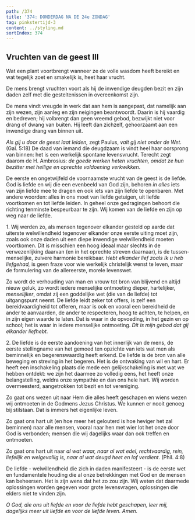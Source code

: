 ```yaml
---
path: /374
title: '374: DONDERDAG NA DE 24e ZONDAG'
tag: pinkstertijd-3
content: ../styling.md
sortIndex: 374
---
```


## Vruchten van de geest III

Wat een plant voortbrengt wanneer ze de volle wasdom heeft bereikt en wat tegelijk zoet en smakelijk is, heet haar vrucht.

De mens brengt vruchten voort als hij de inwendige deugden bezit en zijn daden zelf met die gesteltenissen in overeenkomst zijn.

De mens vindt vreugde in werk dat aan hem is aangepast, dat namelijk aan zijn wezen, zijn aanleg en zijn neigingen beantwoordt. Daarin is hij vaardig en bedreven; hij volbrengt dan geen vreemd gebod, bezwijkt niet voor drang of dwang van buiten. Hij leeft dan zichzelf, gehoorzaamt aan een inwendige drang van binnen uit.

_Als gij u door de geest laat leiden,_ zegt Paulus, _valt gij niet onder de Wet._ (Gal. 5:18) De daad van iemand die deugdzaam is vindt heel haar oorsprong van binnen: het is een werkelijk spontane levensvrucht. Terecht zegt daarom de H. Ambrosius: _de goede werken heten vruchten, omdat ze hun bezitter met heilige en oprechte voldoening verkwikken_.

De eerste en ongetwijfeld de voornaamste vrucht van de geest is de liefde. God is liefde en wij die een evenbeeld van God zijn, behoren _in alles_ iets van zijn liefde mee te dragen en ook iets van zijn liefde te openbaren. Met andere woorden: alles in ons moet van liefde getuigen, uit liefde voortkomen en tot liefde leiden. In geheel onze gedragingen behoort die richting tenminste bespeurbaar te zijn. Wij komen van de liefde en zijn op weg naar de liefde.

1\. Wij werden zo, als mensen tegenover elkander gesteld op aarde dat uiterste welwillendheid tegenover elkander onze eerste uiting moet zijn, zoals ook onze daden uit een diepe inwendige welwillendheid moeten voortkomen. Dit is misschien een hoog ideaal maar slechts in de verwezenlijking daarvan (en in het oprechte streven daarnaar), is de tussen-menselijke, zuivere harmonie bereikbaar. _Hebt elkander lief zoals Ik u heb liefgehad,_ is geen fraze voor wie werkelijk christelijk wenst te leven, maar de formulering van de allereerste, morele levenswet.

Zo wordt de verhouding van man en vrouw tot bron van blijvend en altijd nieuw geluk, zo wordt iedere menselijke ontmoeting dieper, hartelijker, _menselijker_, omdat zij een goddelijke wet (die van de liefde) tot uitgangspunt neemt. De liefde leidt zeker tot offers, is zelf een bereidvaardigheid tot offeren, maar is ook en vooral een bereidheid de ander te aanvaarden, de ander te respecteren, hoog te achten, te helpen, en in zijn eigen waarde te laten. Dat is waar in de opvoeding, in het gezin en op school; het is waar in iedere menselijke ontmoeting. _Dit is mijn gebod dat gij elkander liefhebt._

2\. De liefde is de eerste aandoening van het innerlijk van de mens, de eerste stellingname van het gemoed ten opzichte van iets wat men als beminnelijk en begerenswaardig heeft erkend. De liefde is de bron van alle beweging en streving in het begeren. Het is de ontwaking van wil en hart. Er heeft een inschakeling plaats die mede een gelijkschakeling is met wat we hebben ontdekt: we zijn het daarmee zo volledig eens, het heeft onze belangstelling, weldra onze sympathie en dan ons hele hart. Wij worden overmeesterd, aangetrokken tot bezit en tot vereniging.

Zo gaat ons wezen uit naar Hem die alles heeft geschapen en wiens wezen wij ontmoeten in de Godmens Jezus Christus. We kunnen er nooit genoeg bij stilstaan. Dat is immers het eigenlijke leven.

Zo gaat ons hart uit (en hoe meer het gelouterd is hoe heviger het zal beminnen) naar alle mensen, vooral naar hen met wier lot het onze door God is verbonden; mensen die wij dagelijks waar dan ook treffen en ontmoeten.

Zo gaat ons hart uit naar _al wat waar, naar al wat edel, rechtvaardig, rein, liefelijk en welgevallig is, naar al wat deugd heet en lof verdient_. (Phil. 4:8)

De liefde - welwillendheid die zich in daden manifesteert - is de eerste wet en fundamentele houding die al onze betrekkingen met God en de mensen kan beheersen. Het is zijn wens dat het zo zou zijn. Wij weten dat daarmede oplossingen worden gegeven voor grote levensvragen, oplossingen die elders niet te vinden zijn.

_O God, die ons uit liefde en voor de liefde hebt geschapen, leer mij, dagelijks meer uit liefde en voor de liefde leven. Amen._
